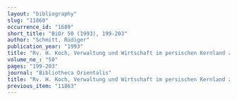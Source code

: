 ```yaml
---
layout: "bibliography"
slug: "11860"
occurrence_id: "1689"
short_title: "BiOr 50 (1993), 199-203"
author: "Schmitt, Rüdiger"
publication_year: "1993"
title: "Rv. H. Koch, Verwaltung und Wirtschaft im persischen Kernland zur zeit der Achämeniden (1990)"
volume_no_: "50"
pages: "199-203"
journal: "Bibliotheca Orientalis"
title: "Rv. H. Koch, Verwaltung und Wirtschaft im persischen Kernland zur zeit der Achämeniden (1990)"
previous_item: "11863"
---
```

